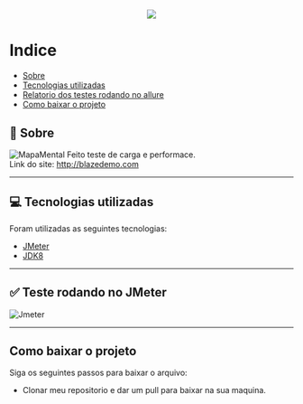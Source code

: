 <h1 align="center">
    <img 
        src="https://i.ytimg.com/vi/1Ww5mRYmcL0/maxresdefault.jpg" 
    >
    </img>
</h1>

# Indice
- [Sobre](#-sobre)
- [Tecnologias utilizadas](#-tecnologias-utilizadas)
- [Relatorio dos testes rodando no allure](#-relatorio-dos-testes-rodando-no-allure)
- [Como baixar o projeto](#-como-baixar-o-projeto)

## 👀 Sobre

![MapaMental](https://user-images.githubusercontent.com/69403840/162034303-1a8c7a3d-e06a-4195-b252-f5f1a58bc164.png)
Feito teste de carga e performace. <br>
Link do site: http://blazedemo.com

---

## 💻 Tecnologias utilizadas

Foram utilizadas as seguintes tecnologias:

- [JMeter](https://jmeter.apache.org/)
- [JDK8](https://www.oracle.com/br/java/technologies/javase/javase8-archive-downloads.html)

---

## ✅ Teste rodando no JMeter

![Jmeter](https://user-images.githubusercontent.com/69403840/162047376-94d46b05-9b1b-4507-a983-c71b923607bf.png)

---

## Como baixar o projeto 

Siga os seguintes passos para baixar o arquivo:

- Clonar meu repositorio e dar um pull para baixar na sua maquina.
